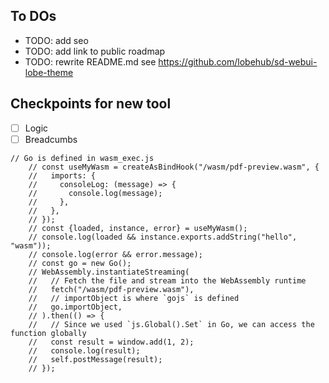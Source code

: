 ## To DOs

- TODO: add seo
- TODO: add link to public roadmap
- TODO: rewrite README.md see https://github.com/lobehub/sd-webui-lobe-theme

## Checkpoints for new tool

- [ ] Logic
- [ ] Breadcumbs

<!-- wasm notes -->

```
// Go is defined in wasm_exec.js
    // const useMyWasm = createAsBindHook("/wasm/pdf-preview.wasm", {
    //   imports: {
    //     consoleLog: (message) => {
    //       console.log(message);
    //     },
    //   },
    // });
    // const {loaded, instance, error} = useMyWasm();
    // console.log(loaded && instance.exports.addString("hello", "wasm"));
    // console.log(error && error.message);
    // const go = new Go();
    // WebAssembly.instantiateStreaming(
    //   // Fetch the file and stream into the WebAssembly runtime
    //   fetch("/wasm/pdf-preview.wasm"),
    //   // importObject is where `gojs` is defined
    //   go.importObject,
    // ).then(() => {
    //   // Since we used `js.Global().Set` in Go, we can access the function globally
    //   const result = window.add(1, 2);
    //   console.log(result);
    //   self.postMessage(result);
    // });
```
